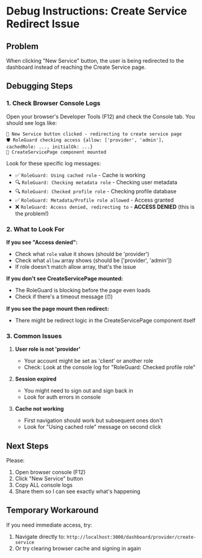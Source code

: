 # Debug Instructions: Create Service Redirect Issue

## Problem
When clicking "New Service" button, the user is being redirected to the dashboard instead of reaching the Create Service page.

## Debugging Steps

### 1. Check Browser Console Logs

Open your browser's Developer Tools (F12) and check the Console tab. You should see logs like:

```
🚀 New Service button clicked - redirecting to create service page
🛡️ RoleGuard checking access {allow: ['provider', 'admin'], cachedRole: ..., initialOk: ...}
🎨 CreateServicePage component mounted
```

Look for these specific log messages:
- ✅ `RoleGuard: Using cached role` - Cache is working
- 🔍 `RoleGuard: Checking metadata role` - Checking user metadata
- 🔍 `RoleGuard: Checked profile role` - Checking profile database
- ✅ `RoleGuard: Metadata/Profile role allowed` - Access granted
- ❌ `RoleGuard: Access denied, redirecting to` - **ACCESS DENIED** (this is the problem!)

### 2. What to Look For

**If you see "Access denied":**
- Check what `role` value it shows (should be 'provider')
- Check what `allow` array shows (should be ['provider', 'admin'])
- If role doesn't match allow array, that's the issue

**If you don't see CreateServicePage mounted:**
- The RoleGuard is blocking before the page even loads
- Check if there's a timeout message (⏰)

**If you see the page mount then redirect:**
- There might be redirect logic in the CreateServicePage component itself

### 3. Common Issues

1. **User role is not 'provider'**
   - Your account might be set as 'client' or another role
   - Check: Look at the console log for "RoleGuard: Checked profile role"

2. **Session expired**
   - You might need to sign out and sign back in
   - Look for auth errors in console

3. **Cache not working**
   - First navigation should work but subsequent ones don't
   - Look for "Using cached role" message on second click

## Next Steps

Please:
1. Open browser console (F12)
2. Click "New Service" button
3. Copy ALL console logs
4. Share them so I can see exactly what's happening

## Temporary Workaround

If you need immediate access, try:
1. Navigate directly to: `http://localhost:3000/dashboard/provider/create-service`
2. Or try clearing browser cache and signing in again

